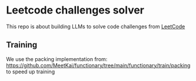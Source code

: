 # Leetcode challenges solver
This repo is about building LLMs to solve code challenges from [LeetCode](https://leetcode.com/)

## Training 
We use the packing implementation from: https://github.com/MeetKai/functionary/tree/main/functionary/train/packing to speed up training